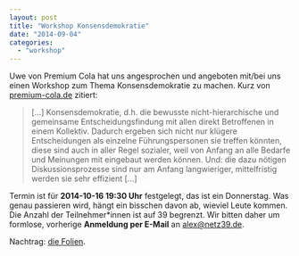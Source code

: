 ```yaml
---
layout: post
title: "Workshop Konsensdemokratie"
date: "2014-09-04"
categories: 
  - "workshop"
---
```


Uwe von Premium Cola hat uns angesprochen und angeboten mit/bei uns einen Workshop zum Thema Konsensdemokratie zu machen. Kurz von [premium-cola.de](https://www.premium-cola.de/kollektiv/workshop) zitiert:

> […] Konsensdemokratie, d.h. die bewusste nicht-hierarchische und gemeinsame Entscheidungsfindung mit allen direkt Betroffenen in einem Kollektiv. Dadurch ergeben sich nicht nur klügere Entscheidungen als einzelne Führungspersonen sie treffen könnten, diese sind auch in aller Regel sozialer, weil von Anfang an alle Bedarfe und Meinungen mit eingebaut werden können. Und: die dazu nötigen Diskussionsprozesse sind nur am Anfang langwieriger, mittelfristig werden sie sehr effizient […]

Termin ist für **2014-10-16 19:30 Uhr** festgelegt, das ist ein Donnerstag. Was genau passieren wird, hängt ein bisschen davon ab, wieviel Leute kommen. Die Anzahl der Teilnehmer\*innen ist auf 39 begrenzt. Wir bitten daher um formlose, vorherige **Anmeldung per E-Mail** an [alex@netz39.de](mailto:alex@netz39.de).

Nachtrag: [die Folien](/assets/pdf/2014/netz39-workshop-konsensdemokratie.pdf).
